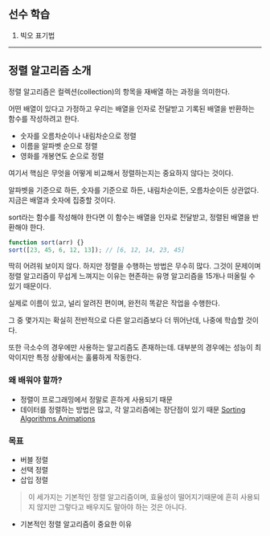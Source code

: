 ## 선수 학습

1. 빅오 표기법

---

## 정렬 알고리즘 소개

정렬 알고리즘은 컬렉션(collection)의 항목을 재배열 하는 과정을 의미한다.

어떤 배열이 있다고 가정하고 우리는 배열을 인자로 전달받고 기록된 배열을 반환하는 함수를 작성하려고 한다.

- 숫자를 오름차순이나 내림차순으로 정렬
- 이름을 알파벳 순으로 정렬
- 영화를 개봉연도 순으로 정렬

여기서 핵심은 무엇을 어떻게 비교해서 정렬하는지는 중요하지 않다는 것이다.

알파벳을 기준으로 하든, 숫자를 기준으로 하든, 내림차순이든, 오름차순이든 상관없다. 지금은 배열과 숫자에 집중할 것이다.

sort라는 함수를 작성해야 한다면 이 함수는 배열을 인자로 전달받고, 정렬된 배열을 반환해야 한다.

```jsx
function sort(arr) {}
sort([23, 45, 6, 12, 13]); // [6, 12, 14, 23, 45]
```

딱히 어려워 보이지 않다. 하지만 정렬을 수행하는 방법은 무수히 많다. 그것이 문제이며 정렬 알고리즘이 무섭게 느껴지는 이유는 현존하는 유명 알고리즘을 15개나 떠올릴 수 있기 때문이다.

실제로 이름이 있고, 널리 알려진 편이며, 완전히 똑같은 작업을 수행한다.

그 중 몇가지는 확실히 전반적으로 다른 알고리즘보다 더 뛰어난데, 나중에 학습할 것이다.

또한 극소수의 경우에만 사용하는 알고리즘도 존재하는데. 대부분의 경우에는 성능이 최악이지만 특정 상황에서는 훌륭하게 작동한다.

### 왜 배워야 할까?

- 정렬이 프로그래밍에서 정말로 흔하게 사용되기 때문
- 데이터를 정렬하는 방법은 많고, 각 알고리즘에는 장단점이 있기 때문 [Sorting Algorithms Animations](https://www.toptal.com/developers/sorting-algorithms)

### 목표

- 버블 정렬
- 선택 정렬
- 삽입 정렬

> 이 세가지는 기본적인 정렬 알고리즘이며, 효율성이 떨어지기때문에 흔히 사용되지 않지만 그렇다고 배우지도 말아야 하는 것은 아니다.

- 기본적인 정렬 알고리즘이 중요한 이유

